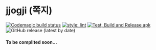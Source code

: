 # jjogji (쪽지)

[![Codemagic build status](https://api.codemagic.io/apps/6468b090834e7248f637ef57/6468b090834e7248f637ef56/status_badge.svg)](https://codemagic.io/apps/6468b090834e7248f637ef57/6468b090834e7248f637ef56/latest_build)
[![style: lint](https://img.shields.io/badge/style-lint-4BC0F5.svg)](https://pub.dev/packages/lint)
[![Test, Build and Release apk](https://github.com/mqhamdam/jjogji/actions/workflows/main.yml/badge.svg)](https://github.com/mqhamdam/jjogji/actions/workflows/main.yml)
![GitHub release (latest by date)](https://img.shields.io/github/v/release/mqhamdam/jjogji)

#### To be complited soon...